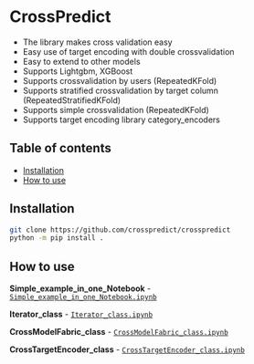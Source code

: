 # CrossPredict

* The library makes cross validation easy
* Easy use of target encoding with double crossvalidation
* Easy to extend to other models
* Supports Lightgbm, XGBoost
* Supports crossvalidation by users (RepeatedKFold)
* Supports stratified crossvalidation by target column (RepeatedStratifiedKFold)
* Supports simple crossvalidation (RepeatedKFold)
* Supports target encoding library category_encoders


## Table of contents
- [Installation](#installation)
- [How to use](#how-to-use)

## Installation
```bash
git clone https://github.com/crosspredict/crosspredict
python -m pip install .
```

## How to use

**Simple_example_in_one_Notebook** - [`Simple_example_in_one_Notebook.ipynb`](https://github.com//crosspredict/crosspredict/blob/master/notebooks/Simple_example_in_one_Notebook.ipynb)

**Iterator_class** - [`Iterator_class.ipynb`](https://github.com//crosspredict/crosspredict/blob/master/notebooks/Iterator_class.ipynb)

**CrossModelFabric_class** - [`CrossModelFabric_class.ipynb`](https://github.com//crosspredict/crosspredict/blob/master/notebooks/CrossModelFabric_class.ipynb)

**CrossTargetEncoder_class** - [`CrossTargetEncoder_class.ipynb`](https://github.com//crosspredict/crosspredict/blob/master/notebooks/CrossTargetEncoder_class.ipynb)